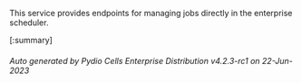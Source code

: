 






This service provides endpoints for managing jobs directly in the enterprise scheduler.

[:summary]

###### Auto generated by Pydio Cells Enterprise Distribution v4.2.3-rc1 on 22-Jun-2023
